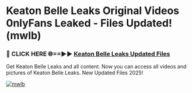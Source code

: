 # Keaton Belle Leaks Original Videos 0nlyFans Leaked - Files Updated! (mwlb)

<h3>🔴 CLICK HERE 🌐==►► <a href="https://tinyurl.com/2jnfzry5" rel="nofollow">Keaton Belle Leaks Updated Files</a></h3>

Get Keaton Belle Leaks and all content. Now you can access all videos and pictures of Keaton Belle Leaks. New Updated Files 2025!

[![mwlb](https://i.imgur.com/GyGTBgg.gif)](https://tinyurl.com/2jnfzry5)
